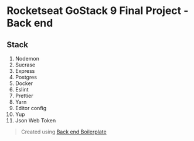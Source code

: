 # Rocketseat GoStack 9 Final Project - Back end

## Stack
1. Nodemon
2. Sucrase
3. Express
4. Postgres
5. Docker
6. Eslint
7. Prettier
8. Yarn
9. Editor config
10. Yup
11. Json Web Token

>Created using [Back end Boilerplate](https://github.com/pabloVinicius/boilerplate_backend "Back end Boilerplate")
